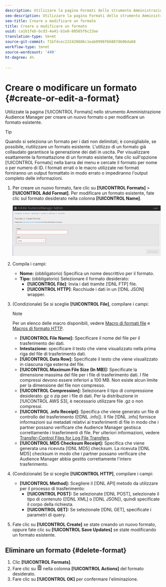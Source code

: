 ```yaml
---
description: Utilizzare la pagina Formati dello strumento Amministrazione Audience Manager  per creare un nuovo formato o per modificare un formato esistente.
seo-description: Utilizzare la pagina Formati dello strumento Amministrazione Audience Manager  per creare un nuovo formato o per modificare un formato esistente.
seo-title: Creare o modificare un formato
title: Creare o modificare un formato
uuid: ca1b1feb-bcd3-4a41-b1e8-80565f6c23ae
translation-type: tm+mt
source-git-commit: 71bf4cec222428686c1eab0998f66887db06da68
workflow-type: tm+mt
source-wordcount: '449'
ht-degree: 4%

---
```



# Creare o modificare un formato {#create-or-edit-a-format}

Utilizzate la pagina [!UICONTROL Formats] nello strumento Amministrazione Audience Manager  per creare un nuovo formato o per modificare un formato esistente.

<!-- t_create_format.xml -->

>[!TIP]
>
>Quando si seleziona un formato per i dati non delimitati, è consigliabile, se possibile, riutilizzare un formato esistente. L&#39;utilizzo di un formato già collaudato garantisce la generazione dei dati in uscita. Per visualizzare esattamente la formattazione di un formato esistente, fate clic sull&#39;opzione [!UICONTROL Formats] nella barra dei menu e cercate il formato per nome o per numero di ID. I formati errati o le macro utilizzate nei formati forniranno un output formattato in modo errato o impediranno l&#39;output completo delle informazioni.

1. Per creare un nuovo formato, fare clic su **[!UICONTROL Formats]** > **[!UICONTROL Add Format]**. Per modificare un formato esistente, fate clic sul formato desiderato nella colonna **[!UICONTROL Name]**.

   ![](assets/create_format.png)

1. Compila i campi:
   * **Nome:** (obbligatorio) Specifica un nome descrittivo per il formato.
   * **Tipo:** (obbligatorio) Selezionare il formato desiderato:
      * **[!UICONTROL File]**: Invia i dati tramite  [!DNL FTP] file.
      * **[!UICONTROL HTTP]**: Racchiude i dati in un  [!DNL JSON] wrapper.

1. (Condizionale) Se si sceglie **[!UICONTROL File]**, compilare i campi:

   >[!NOTE]
   >
   >Per un elenco delle macro disponibili, vedere [Macro di formati file](../formats/file-formats.md#concept_A867101505074418A58DE325949E5089) e [Macros di formato HTTP](../formats/web-formats.md#reference_C392124A5F3F42E49F8AADDBA601ADFE).

   * **[!UICONTROL File Name]:** Specificare il nome del file per il trasferimento dei dati.
   * **Intestazione:** specificare il testo che viene visualizzato nella prima riga del file di trasferimento dati.
   * **[!UICONTROL Data Row]:** Specificate il testo che viene visualizzato in ciascuna riga esterna del file.
   * **[!UICONTROL Maximum File Size (In MB)]:** Specificate la dimensione massima del file per i file di trasferimento dati. I file compressi devono essere inferiori a 100 MB. Non esiste alcun limite per la dimensione del file non compresso.
   * **[!UICONTROL Compression]:** Selezionare il tipo di compressione desiderato: gz o zip per i file di dati. Per la distribuzione in [!UICONTROL AWS S3], è necessario utilizzare file .gz o non compressi.
   * **[!UICONTROL .info Receipt]:** Specifica che viene generato un file di controllo del trasferimento ([!DNL .info]). Il file [!DNL .info] fornisce informazioni sui metadati relativi ai trasferimenti di file in modo che i partner possano verificare che  Audience Manager gestisca correttamente i trasferimenti di file. Per ulteriori informazioni, vedere [Transfer-Control Files for Log File Transfers](https://marketing.adobe.com/resources/help/en_US/aam/c_s2s_add_transfer_control_files.html).
   * **[!UICONTROL MD5 Checksum Receipt]:** Specifica che viene generata una ricevuta  [!DNL MD5] checksum. La ricevuta [!DNL MD5] checksum in modo che i partner possano verificare che  Audience Manager abbia gestito correttamente l&#39;intero trasferimento.

1. (Condizionale) Se si sceglie **[!UICONTROL HTTP]**, compilare i campi:

   * **[!UICONTROL Method]:** Scegliere il  [!DNL API] metodo da utilizzare per il processo di trasferimento:
      * **[!UICONTROL POST]:** Se selezionate  [!DNL POST], selezionate il tipo di contenuto ([!DNL XML] o  [!DNL JSON]), quindi specificate il corpo della richiesta.
      * **[!UICONTROL GET]:** Se selezionate  [!DNL GET], specificate i parametri di query.

1. Fate clic su **[!UICONTROL Create]** se state creando un nuovo formato, oppure fate clic su **[!UICONTROL Save Updates]** se state modificando un formato esistente.

## Eliminare un formato {#delete-format}

1. Clic **[!UICONTROL Formats]**.
2. Fare clic su ![](assets/icon_delete.png) nella colonna **[!UICONTROL Actions]** del formato desiderato.
3. Fare clic su **[!UICONTROL OK]** per confermare l&#39;eliminazione.
